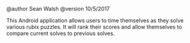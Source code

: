 @author Sean Walsh
@version 10/5/2017

This Android application allows users to time themselves as they solve various rubix puzzles. It will rank their scores and allow themselves to compare current solves to previous solves.
